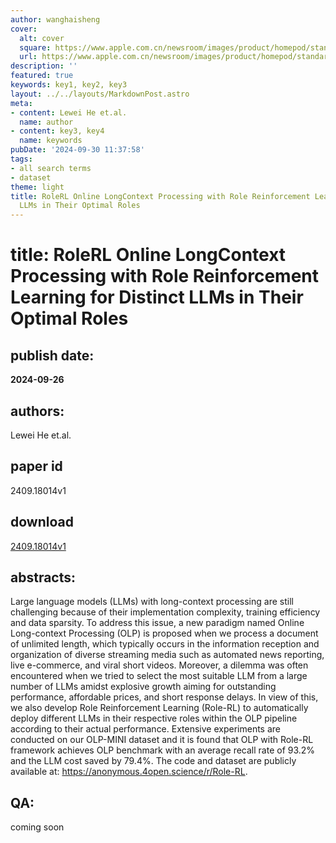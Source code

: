 ```yaml
---
author: wanghaisheng
cover:
  alt: cover
  square: https://www.apple.com.cn/newsroom/images/product/homepod/standard/Apple-HomePod-hero-230118_big.jpg.large_2x.jpg
  url: https://www.apple.com.cn/newsroom/images/product/homepod/standard/Apple-HomePod-hero-230118_big.jpg.large_2x.jpg
description: ''
featured: true
keywords: key1, key2, key3
layout: ../../layouts/MarkdownPost.astro
meta:
- content: Lewei He et.al.
  name: author
- content: key3, key4
  name: keywords
pubDate: '2024-09-30 11:37:58'
tags:
- all search terms
- dataset
theme: light
title: RoleRL Online LongContext Processing with Role Reinforcement Learning for Distinct
  LLMs in Their Optimal Roles
---
```


# title: RoleRL Online LongContext Processing with Role Reinforcement Learning for Distinct LLMs in Their Optimal Roles 
## publish date: 
**2024-09-26** 
## authors: 
  Lewei He et.al. 
## paper id
2409.18014v1
## download
[2409.18014v1](http://arxiv.org/abs/2409.18014v1)
## abstracts:
Large language models (LLMs) with long-context processing are still challenging because of their implementation complexity, training efficiency and data sparsity. To address this issue, a new paradigm named Online Long-context Processing (OLP) is proposed when we process a document of unlimited length, which typically occurs in the information reception and organization of diverse streaming media such as automated news reporting, live e-commerce, and viral short videos. Moreover, a dilemma was often encountered when we tried to select the most suitable LLM from a large number of LLMs amidst explosive growth aiming for outstanding performance, affordable prices, and short response delays. In view of this, we also develop Role Reinforcement Learning (Role-RL) to automatically deploy different LLMs in their respective roles within the OLP pipeline according to their actual performance. Extensive experiments are conducted on our OLP-MINI dataset and it is found that OLP with Role-RL framework achieves OLP benchmark with an average recall rate of 93.2% and the LLM cost saved by 79.4%. The code and dataset are publicly available at: https://anonymous.4open.science/r/Role-RL.
## QA:
coming soon
